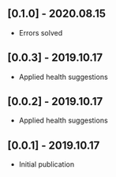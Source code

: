 ## [0.1.0] - 2020.08.15

* Errors solved

## [0.0.3] - 2019.10.17

* Applied health suggestions

## [0.0.2] - 2019.10.17

* Applied health suggestions

## [0.0.1] - 2019.10.17

* Initial publication
